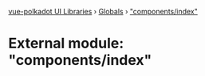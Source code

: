 [vue-polkadot UI Libraries](../README.md) › [Globals](../globals.md) › ["components/index"](_components_index_.md)

# External module: "components/index"


